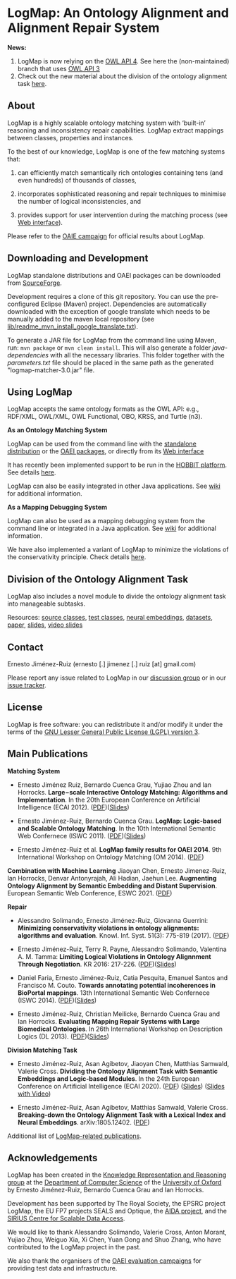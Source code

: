 # LogMap: An Ontology Alignment and Alignment Repair System

**News:**

1. LogMap is now relying on the [OWL API 4](https://github.com/owlcs/owlapi/wiki/Migrate-from-version-3.4-and-3.5-to-4.0). See here the (non-maintained) branch that uses [OWL API 3](https://github.com/ernestojimenezruiz/logmap-matcher/tree/logmap-owlapi-3)
2. Check out the new material about the division of the ontology alignment task [here](#division-of-the-ontology-alignment-task).

## About

LogMap is a highly scalable ontology matching system with ‘built-in’ reasoning and inconsistency repair capabilities. LogMap extract mappings between classes, properties and instances.

To the best of our knowledge, LogMap is one of the few matching systems that:

1. can efficiently match semantically rich ontologies containing tens (and even hundreds) of thousands of classes,

2. incorporates sophisticated reasoning and repair techniques to minimise the number of logical inconsistencies, and 

3. provides support for user intervention during the matching process (see [Web interface](http://krrwebtools.cs.ox.ac.uk/logmap/)). 

Please refer to the [OAIE campaign](http://oaei.ontologymatching.org/) for official results about LogMap.


## Downloading and Development

LogMap standalone distributions and OAEI packages can be downloaded from [SourceForge](https://sourceforge.net/projects/logmap-matcher/).  

Development requires a clone of this git repository. You can use the pre-configured Eclipse (Maven) project. Dependencies are automatically downloaded with the exception of google translate which needs to be manually added to the maven local repository (see [lib/readme_mvn_install_google_translate.txt](./lib/readme_mvn_install_google_translate.txt)).
 
To generate a JAR file for LogMap from the command line using Maven, run: `mvn package` or `mvn clean install`. This will also generate a folder *java-dependencies* with all the necessary libraries. This folder together with the *parameters.txt* file should be placed in the same path as the generated "logmap-matcher-3.0.jar" file. 




## Using LogMap

LogMap accepts the same ontology formats as the OWL API: e.g., RDF/XML, OWL/XML, OWL Functional, OBO, KRSS, and Turtle (n3).

**As an Ontology Matching System**

LogMap can be used from the command line with the [standalone distribution](https://sourceforge.net/projects/logmap-matcher/files/Standalone%20distribution/) or 
the [OAEI packages](https://sourceforge.net/projects/logmap-matcher/files/OAEI%20packages/), or directly from its [Web interface](http://krrwebtools.cs.ox.ac.uk/logmap/)

It has recently been implemented support to be run in the [HOBBIT platform](https://project-hobbit.eu/outcomes/hobbit-platform/). See details [here](https://gitlab.com/ernesto.jimenez.ruiz/logmap-hobbit).

LogMap can also be easily integrated in other Java applications. See [wiki](https://code.google.com/archive/p/logmap-matcher/wikis) for additional information.


**As a Mapping Debugging System**

LogMap can also be used as a mapping debugging system from the command line or integrated in a Java application. See [wiki](https://code.google.com/archive/p/logmap-matcher/wikis) for additional information.

We have also implemented a variant of LogMap to minimize the violations of the conservativity principle. Check details [here](https://github.com/ernestojimenezruiz/logmap-conservativity).


## Division of the Ontology Alignment Task

LogMap also includes a novel module to divide the ontology alignment task into manageable subtasks.

Resources: [source classes](https://github.com/ernestojimenezruiz/logmap-matcher/tree/master/src/main/java/uk/ac/ox/krr/logmap2/division), [test classes](https://github.com/ernestojimenezruiz/logmap-matcher/tree/master/src/test/java/uk/ac/ox/krr/logmap2/test/overlapping), [neural embeddings](https://github.com/plumdeq/neuro-onto-part), [datasets](https://doi.org/10.5281/zenodo.1214148), [paper](https://arxiv.org/abs/2003.05370), [slides](https://drive.google.com/file/d/1zWkRWmk7Jo-p9QJr1ZGdk5HFJse_1pmv/view?usp=sharing), [video slides](https://drive.google.com/file/d/1-DDNurn_xmgMQkVWnUU3CT_q6Aokjhru/view?usp=sharing)




## Contact
Ernesto Jiménez-Ruiz (ernesto [.] jimenez [.] ruiz [at] gmail.com)

Please report any issue related to LogMap in our <a href="https://groups.google.com/forum/#!forum/logmap-matcher-discussion" target="_blank">discussion group</a> 
or in our <a href="https://github.com/ernestojimenezruiz/logmap-matcher/issues" target="_blank">issue tracker</a>.


## License

LogMap is free software: you can redistribute it and/or modify it under the terms of the [GNU Lesser General Public License (LGPL) version 3](http://www.gnu.org/licenses/lgpl-3.0.en.html).


## Main Publications

**Matching System**

- Ernesto Jiménez Ruiz‚ Bernardo Cuenca Grau‚ Yujiao Zhou and Ian Horrocks. **Large−scale Interactive Ontology Matching: Algorithms and Implementation**. In the 20th European Conference on Artificial Intelligence (ECAI 2012). ([PDF](http://www.cs.ox.ac.uk/files/4801/LogMap_ecai2012.pdf))([Slides](https://www.slideshare.net/ernestojimenezruiz/logmap-largescale-logicbased-and-interactive-ontology-matching))

- Ernesto Jiménez-Ruiz, Bernardo Cuenca Grau. **LogMap: Logic-based and Scalable Ontology Matching**. In the 10th International Semantic Web Confernece (ISWC 2011). ([PDF](http://www.cs.ox.ac.uk/isg/projects/LogMap/papers/paper_ISWC2011.pdf))([Slides](https://www.slideshare.net/ernestojimenezruiz/logmap-logicbased-and-scalable-ontology-matching))

- Ernesto Jiménez-Ruiz et al. **LogMap family results for OAEI 2014**. 9th International Workshop on Ontology Matching (OM 2014). ([PDF](http://disi.unitn.it/~p2p/OM-2014/oaei14_paper4.pdf))

**Combination with Machine Learning**
Jiaoyan Chen, Ernesto Jimenez-Ruiz, Ian Horrocks, Denvar Antonyrajah, Ali Hadian, Jaehun Lee. **Augmenting Ontology Alignment by Semantic Embedding and Distant Supervision**. European Semantic Web Conference, ESWC 2021. ([PDF](https://openaccess.city.ac.uk/id/eprint/25810/1/ESWC2021_ontology_alignment_LogMap_ML.pdf))


**Repair**

- Alessandro Solimando, Ernesto Jiménez-Ruiz, Giovanna Guerrini:
**Minimizing conservativity violations in ontology alignments: algorithms and evaluation**. Knowl. Inf. Syst. 51(3): 775-819 (2017). ([PDF](https://www.cs.ox.ac.uk/files/8299/kais-conservativity.pdf)) 

- Ernesto Jiménez-Ruiz, Terry R. Payne, Alessandro Solimando, Valentina A. M. Tamma:
**Limiting Logical Violations in Ontology Alignnment Through Negotiation**. KR 2016: 217-226. ([PDF](https://www.cs.ox.ac.uk/files/8036/kr2016_jimenez-ruiz.pdf))([Slides](https://www.slideshare.net/ernestojimenezruiz/limiting-logical-violations-in-ontology-alignnment-through-negotiation))

- Daniel Faria, Ernesto Jiménez-Ruiz, Catia Pesquita, Emanuel Santos and Francisco M. Couto. **Towards annotating potential incoherences in BioPortal mappings**. 13th International Semantic Web Confernece (ISWC 2014). ([PDF](https://www.cs.ox.ac.uk/files/6655/paper_ISWC_BioPortal.pdf))([Slides](https://www.slideshare.net/ernestojimenezruiz/towards-annotating-potential-incoherences-in-bioportal-mappings))

- Ernesto Jiménez-Ruiz, Christian Meilicke, Bernardo Cuenca Grau and Ian Horrocks. **Evaluating Mapping Repair Systems with Large Biomedical Ontologies**. In 26th International Workshop on Description Logics (DL 2013). ([PDF](http://ceur-ws.org/Vol-1014/paper_63.pdf))([Slides](https://www.slideshare.net/ernestojimenezruiz/evaluating-mapping-repair-systems-with-large-biomedical-ontologies))


**Division Matching Task**

- Ernesto Jiménez-Ruiz, Asan Agibetov, Jiaoyan Chen, Matthias Samwald, Valerie Cross. **Dividing the Ontology Alignment Task with Semantic Embeddings and Logic-based Modules**. In the 24th European Conference on Artificial Intelligence (ECAI 2020). 
([PDF](https://arxiv.org/abs/2003.05370)) ([Slides](https://drive.google.com/file/d/1zWkRWmk7Jo-p9QJr1ZGdk5HFJse_1pmv/view?usp=sharing)) ([Slides with Video](https://drive.google.com/file/d/1-DDNurn_xmgMQkVWnUU3CT_q6Aokjhru/view?usp=sharing))

- Ernesto Jiménez-Ruiz, Asan Agibetov, Matthias Samwald, Valerie Cross. **Breaking-down the Ontology Alignment Task with a Lexical Index and Neural Embeddings**. arXiv:1805.12402. ([PDF](https://arxiv.org/pdf/1805.12402.pdf))

Additional list of [LogMap-related publications](http://www.cs.ox.ac.uk/projects/publications/date/LogMap.html).


## Acknowledgements

LogMap has been created in the [Knowledge Representation and Reasoning group](http://www.cs.ox.ac.uk/isg/krr/) at the [Department of Computer Science](http://www.cs.ox.ac.uk/) of 
the [University of Oxford](http://www.ox.ac.uk/) by Ernesto Jiménez-Ruiz, Bernardo Cuenca Grau and Ian Horrocks. 

Development has been supported by The Royal Society, the EPSRC project LogMap, the EU FP7 projects SEALS and Optique, the [AIDA project](https://www.turing.ac.uk/research/research-projects/artificial-intelligence-data-analytics-aida), and the [SIRIUS Centre for Scalable Data Access](http://sirius-labs.no/).

We would like to thank Alessandro Solimando, Valerie Cross, Anton Morant, Yujiao Zhou, Weiguo Xia, Xi Chen, Yuan Gong and Shuo Zhang, who have contributed to the LogMap project in the past.

We also thank the organisers of the [OAEI evaluation campaigns](http://oaei.ontologymatching.org/) for providing test data and infrastructure.

